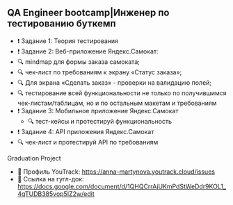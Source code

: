 
## QA Engineer bootcamp|Инженер по тестированию буткемп

- ❗️ Задание 1: Теория тестирования
- ❗️ Задание 2: Веб-приложение Яндекс.Самокат:
 - 🔍 mindmap для формы заказа самоката;
 - 🔍 чек-лист по требованиям к экрану «Статус заказа»;
 - 🔍 Для экрана «Сделать заказ» - проверки на валидацию полей;
 - 🔍 тестирование всей функциональности не только по получившимся чек-листам/таблицам, но и по остальным макетам и требованиям
- ❗️ Задание 3: Мобильное приложение Яндекс.Самокат
  - 🔍 тест-кейсы и протестируй функциональность
- ❗️ Задание 4: API приложения Яндекс.Самокат
 - 🔍 чек-лист и протестируй API по требованиям

Graduation Project

- 📌 Профиль YouTrack: https://anna-martynova.youtrack.cloud/issues
- 📌 Ссылка на гугл-док: https://docs.google.com/document/d/1QHQCrrAjUKmPdStWeDdr9KOL1_4qTUDB385vop5IZ2w/edit
